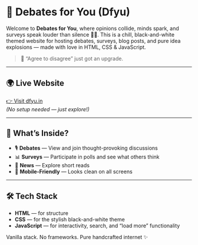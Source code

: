 # 🎤 Debates for You (Dfyu)

Welcome to **Debates for You**, where opinions collide, minds spark, and surveys speak louder than silence 🧠💥. This is a chill, black-and-white themed website for hosting debates, surveys, blog posts, and pure idea explosions — made with love in HTML, CSS & JavaScript.

> 💬 “Agree to disagree” just got an upgrade.

---

## 🌍 Live Website

[👉 Visit dfyu.in](https://dfyu.in)  
*(No setup needed — just explore!)*

---

## 🧩 What’s Inside?

- 🎙 **Debates** — View and join thought-provoking discussions  
- 📊 **Surveys** — Participate in polls and see what others think  
- 📝 **News** — Explore short reads 
- 📱 **Mobile-Friendly** — Looks clean on all screens

---

## 🛠️ Tech Stack

- **HTML** — for structure  
- **CSS** — for the stylish black-and-white theme  
- **JavaScript** — for interactivity, search, and “load more” functionality  

Vanilla stack. No frameworks. Pure handcrafted internet ✨
